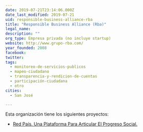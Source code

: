 ```yaml
---
date: 2019-07-21T23:14:06.000Z
date_last_modified: 2019-07-21
uid: responsible-business-alliance-rba
title: "Responsible Business Alliance (Rba)"
legal_name: 
description: ""
org_type: Empresa privada (no incluye startup)
website: http://www.grupo-rba.com/
year_founded: 2008
facebook: 
twitter: 
tags:
  - monitoreo-de-servicios-publicos
  - mapeo-ciudadano
  - transparencia-y-rendicion-de-cuentas
  - participación-ciudadana
  - otro
cities: 
  - San José

---
```


Esta organización tiene los siguientes proyectos:

- [Red País. Una Plataforma Para Articular El Progreso Social.](/proyectos/red-pais-una-plataforma-para-articular-el-progreso-social)
